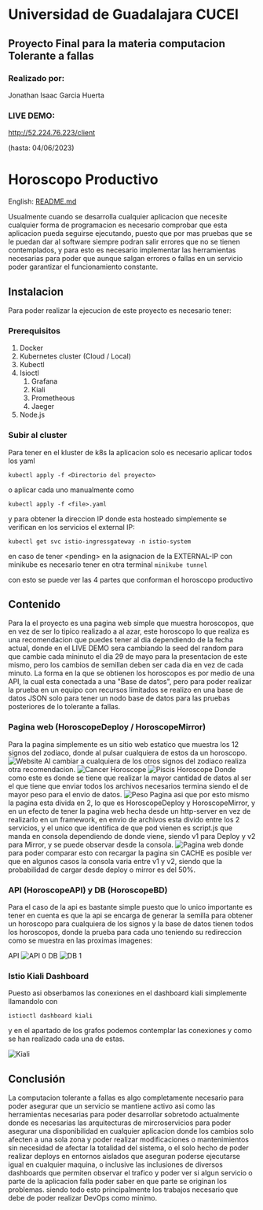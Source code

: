 # Universidad de Guadalajara CUCEI 

## Proyecto Final para la materia computacion Tolerante a fallas

### Realizado por:

Jonathan Isaac Garcia Huerta

### LIVE DEMO: 
http://52.224.76.223/client
 
(hasta: 04/06/2023)

# Horoscopo Productivo

English: [README.md](Readme_EN.md)

Usualmente cuando se desarrolla cualquier aplicacion que necesite cualquier forma de programacion es necesario comprobar que esta aplicacion pueda seguirse ejecutando, puesto que por mas pruebas que se le puedan dar al software siempre podran salir errores que no se tienen contemplados, y para esto es necesario implementar las herramientas necesarias para poder que aunque salgan errores o fallas en un servicio poder garantizar el funcionamiento constante.

## Instalacion

Para poder realizar la ejecucion de este proyecto es necesario tener:

### Prerequisitos
1. Docker
2. Kubernetes cluster (Cloud / Local)
3. Kubectl
4. Isioctl
    1. Grafana
    2. Kiali
    3. Prometheous
    4. Jaeger
5. Node.js

### Subir al cluster
Para tener en el kluster de k8s la aplicacion solo es necesario aplicar todos los yaml
``` 
kubectl apply -f <Directorio del proyecto>
```
o aplicar cada uno manualmente como
``` 
kubectl apply -f <file>.yaml
```
y para obtener la direccion IP donde esta hosteado simplemente se verifican en los servicios el external IP:
```
kubectl get svc istio-ingressgateway -n istio-system 
```
en caso de tener \<pending> en la asignacion de la EXTERNAL-IP con minikube es necesario tener en otra terminal ``minikube tunnel``

con esto se puede ver las 4 partes que conforman el horoscopo productivo
## Contenido
Para la el proyecto es una pagina web simple que muestra horoscopos, que en vez de ser lo tipico realizado a al azar, este horoscopo lo que realiza es una recomendacion que puedes tener al dia dependiendo de la fecha actual, donde en el LIVE DEMO sera cambiando la seed del random para que cambie cada mininuto el dia 29 de mayo para la presentacion de este mismo, pero los cambios de semillan deben ser cada dia en vez de cada minuto.
La forma en la que se obtienen los horoscopos es por medio de una API, la cual esta conectada a una "Base de datos", pero para poder realizar la prueba en un equipo con recursos limitados se realizo en una base de datos JSON solo para tener un nodo base de datos para las pruebas posteriores de lo tolerante a fallas.

### Pagina web (HoroscopeDeploy / HoroscopeMirror)
Para la pagina simplemente es un sitio web estatico que muestra los 12 signos del zodiaco, donde al pulsar cualquiera de estos da un horoscopo.
![Website](./assets/1%20Website.png)
Al cambiar a cualquiera de los otros signos del zodiaco realiza otra recomendacion.
![Cancer Horoscope](./assets/2%20Cancer.png)
![Piscis Horoscope](./assets/3%20Piscis.png)
Donde como este es donde se tiene que realizar la mayor cantidad de datos al ser el que tiene que enviar todos los archivos necesarios termina siendo el de mayor peso para el envio de datos.
![Peso Pagina](./assets/4%20Transfer%20Data.png)
 asi que por esto mismo la pagina esta divida en 2, lo que es HoroscopeDeploy y HoroscopeMirror, y en un efecto de tener la pagina web hecha desde un http-server en vez de realizarlo en un framework, en envio de archivos esta divido entre los 2 servicios, y el unico que identifica de que pod vienen es script.js que manda en consola dependiendo de donde viene, siendo v1 para Deploy y v2 para Mirror, y se puede observar desde la consola.
 ![Pagina web](./assets/version.png)
 donde para poder comparar esto con recargar la pagina sin CACHE es posible ver que en algunos casos la consola varia entre v1 y v2, siendo que la probabilidad de cargar desde deploy o mirror es del 50%.

 ### API (HoroscopeAPI) y DB (HoroscopeBD)
 Para el caso de la api es bastante simple puesto que lo unico importante es tener en cuenta es que la api se encarga de generar la semilla para obtener un horoscopo para cualquiera de los signos y la base de datos tienen todos los horoscopos, donde la prueba para cada uno teniendo su redireccion como se muestra en las proximas imagenes:
 
 API
![API 0](./assets/5%20api.png)
 DB
![DB 1](./assets/6%20BD.png)

### Istio Kiali Dashboard
Puesto asi obserbamos las conexiones en el dashboard kiali simplemente llamandolo con
```
istioctl dashboard kiali
```
y en el apartado de los grafos podemos contemplar las conexiones y como se han realizado cada una de estas.

![Kiali](./assets/7%20Kiali.png)

## Conclusión
La computacion tolerante a fallas es algo completamente necesario para poder asegurar que un servicio se mantiene activo asi como las herramientas necesarias para poder desarrollar sobretodo actualmente donde es necesarias las arquitecturas de mircroservicios para poder asegurar una disponibilidad en cualquier aplicacion donde los cambios solo afecten a una sola zona y poder realizar modificaciones o mantenimientos sin necesidad de afectar la totalidad del sistema, o el solo hecho de poder realizar deploys en entornos aislados que aseguran poderse ejecutarse igual en cualquier maquina, o inclusive las inclusiones de diversos dashboards que permiten observar el trafico y poder ver si algun servicio o parte de la aplicacion falla poder saber en que parte se originan los problemas. siendo todo esto principalmente los trabajos necesario que debe de poder realizar DevOps como minimo.